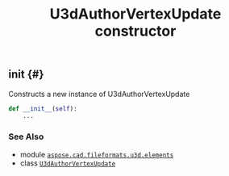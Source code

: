 ﻿---
title: U3dAuthorVertexUpdate constructor
second_title: Aspose.CAD for Python via .NET API References
description: 
type: docs
weight: 10
url: /python-net/aspose.cad.fileformats.u3d.elements/u3dauthorvertexupdate/__init__/
is_root: false
---

## __init__ {#}

Constructs a new instance of U3dAuthorVertexUpdate



```python
def __init__(self):
    ...
```





### See Also
* module [`aspose.cad.fileformats.u3d.elements`](../../)
* class [`U3dAuthorVertexUpdate`](/cad/python-net/aspose.cad.fileformats.u3d.elements/u3dauthorvertexupdate)
